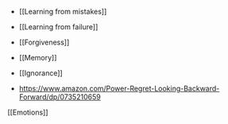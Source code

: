   - [[Learning from mistakes]]
  - [[Learning from failure]]
  - [[Forgiveness]]
  - [[Memory]]
  - [[Ignorance]]

  - https://www.amazon.com/Power-Regret-Looking-Backward-Forward/dp/0735210659

[[Emotions]]